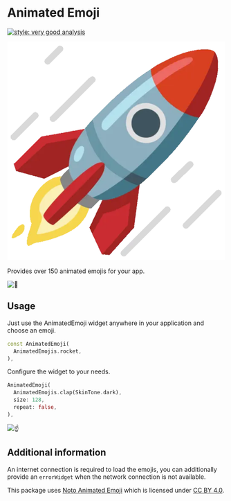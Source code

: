 <!--
This README describes the package. If you publish this package to pub.dev,
this README's contents appear on the landing page for your package.

For information about how to write a good package README, see the guide for
[writing package pages](https://dart.dev/guides/libraries/writing-package-pages).

For general information about developing packages, see the Dart guide for
[creating packages](https://dart.dev/guides/libraries/create-library-packages)
and the Flutter guide for
[developing packages and plugins](https://flutter.dev/developing-packages).
-->

# Animated Emoji

[![style: very good analysis](https://img.shields.io/badge/style-very_good_analysis-B22C89.svg)](https://pub.dev/packages/very_good_analysis)

![Rocket](example/screenshots/rocket.webp)

Provides over 150 animated emojis for your app.

<picture>
  <source srcset="https://fonts.gstatic.com/s/e/notoemoji/latest/1f92f/512.avif" type="image/avif">
  <source srcset="https://fonts.gstatic.com/s/e/notoemoji/latest/1f92f/512.webp" type="image/webp">
  <img src="https://fonts.gstatic.com/s/e/notoemoji/latest/1f92f/512.gif" alt="🤯" width="32" height="32">
</picture>

## Usage

Just use the AnimatedEmoji widget anywhere in your application and choose an emoji.

```dart
const AnimatedEmoji(
  AnimatedEmojis.rocket,
),
```

Configure the widget to your needs.

```dart
AnimatedEmoji(
  AnimatedEmojis.clap(SkinTone.dark),
  size: 128,
  repeat: false,
),
```

<picture>
  <source srcset="https://fonts.gstatic.com/s/e/notoemoji/latest/261d_fe0f/512.avif" type="image/avif">
  <source srcset="https://fonts.gstatic.com/s/e/notoemoji/latest/261d_fe0f/512.webp" type="image/webp">
  <img src="https://fonts.gstatic.com/s/e/notoemoji/latest/261d_fe0f/512.gif" alt="☝" width="32" height="32">
</picture>

## Additional information

An internet connection is required to load the emojis, you can additionally provide an `errorWidget` when the network connection is not available.

This package uses [Noto Animated Emoji](https://googlefonts.github.io/noto-emoji-animation/) which is licensed under [CC BY 4.0](https://creativecommons.org/licenses/by/4.0/legalcode).
